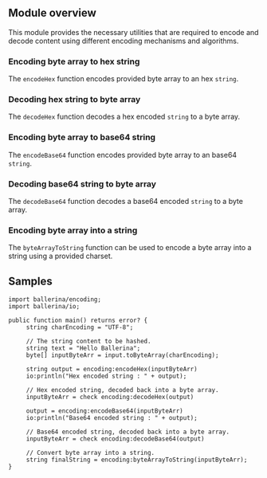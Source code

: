 ## Module overview

This module provides the necessary utilities that are required to encode and decode content using different encoding mechanisms and algorithms.

### Encoding byte array to hex string

The `encodeHex` function encodes provided byte array to an hex `string`.

### Decoding hex string to byte array

The `decodeHex` function decodes a hex encoded `string` to a byte array.

### Encoding byte array to base64 string

The `encodeBase64` function encodes provided byte array to an base64 `string`.

### Decoding base64 string to byte array

The `decodeBase64` function decodes a base64 encoded `string` to a byte array.

### Encoding byte array into a string

The `byteArrayToString` function can be used to encode a byte array into a string using a provided charset.

## Samples

```ballerina
import ballerina/encoding;
import ballerina/io;

public function main() returns error? {
     string charEncoding = "UTF-8";

     // The string content to be hashed.
     string text = "Hello Ballerina";
     byte[] inputByteArr = input.toByteArray(charEncoding);

     string output = encoding:encodeHex(inputByteArr)
     io:println("Hex encoded string : " + output);

     // Hex encoded string, decoded back into a byte array.
     inputByteArr = check encoding:decodeHex(output)

     output = encoding:encodeBase64(inputByteArr)
     io:println("Base64 encoded string : " + output);

     // Base64 encoded string, decoded back into a byte array.
     inputByteArr = check encoding:decodeBase64(output)

     // Convert byte array into a string.
     string finalString = encoding:byteArrayToString(inputByteArr);
}
```
